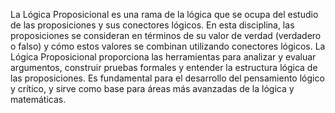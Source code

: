 La Lógica Proposicional es una rama de la lógica que se ocupa del estudio de las proposiciones y sus conectores lógicos. En esta disciplina, las proposiciones se consideran en términos de su valor de verdad (verdadero o falso) y cómo estos valores se combinan utilizando conectores lógicos. La Lógica Proposicional proporciona las herramientas para analizar y evaluar argumentos, construir pruebas formales y entender la estructura lógica de las proposiciones. Es fundamental para el desarrollo del pensamiento lógico y crítico, y sirve como base para áreas más avanzadas de la lógica y matemáticas.